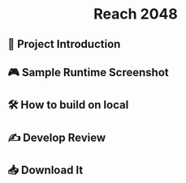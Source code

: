 <!-------------------This is beginning.------------------->

<!--
    -----------------Put logo here----------------------
-->

<div align="center">
    <h1>Reach 2048</h1>
</div>

<!-------------------Put tag here------------------->
<div>
    <!-------------------Several tags here...------------------->
</div>

<!-------------------Put introduction here------------------->
<div>
    <h2>📕 Project Introduction</h2>
    <p></p>
</div>

<!-------------------Put running demo here------------------->
<div>
    <h2>🎮 Sample Runtime Screenshot</h2>
    <!-------------------Several images here...------------------->
</div>

<!-------------------Put how to run on local here------------------->
<div>
    <h2>🛠️ How to build on local</h2>
</div>

<!-------------------Put develop notes here------------------->
<div>
    <h2>✍ Develop Review</h2>
    <!-------------------Several urls here...------------------->
</div>

<!-------------------Put Release here------------------->
<div>
    <h2>📥 Download It</h2>
</div>

<!--
    -----------------Put MoeCounter here-----------------
-->

<!--
    -----------------Put star graph here-----------------
-->
